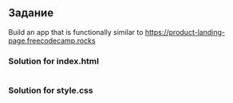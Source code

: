 ## Задание
Build an app that is functionally similar to https://product-landing-page.freecodecamp.rocks

### Solution for index.html

```html

```
### Solution for style.css

```css


```


